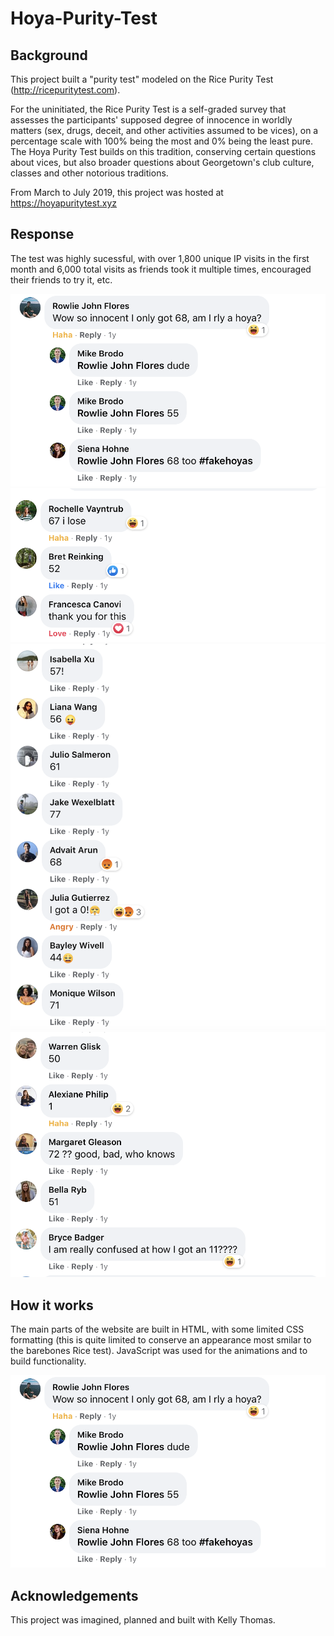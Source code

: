 # Hoya-Purity-Test

## Background
This project built a "purity test" modeled on the Rice Purity Test (http://ricepuritytest.com). 

For the uninitiated, the Rice Purity Test is a self-graded survey that assesses the participants' supposed degree of innocence in worldly matters (sex, drugs, deceit, and other activities assumed to be vices), on a percentage scale with 100% being the most and 0% being the least pure. The Hoya Purity Test builds on this tradition, conserving certain questions about vices, but also broader questions about Georgetown's club culture, classes and other notorious traditions.

From March to July 2019, this project was hosted at https://hoyapuritytest.xyz

## Response 

The test was highly sucessful, with over 1,800 unique IP visits in the first month and 6,000 total visits as friends took it multiple times, encouraged their friends to try it, etc. 

![Image of Facebook Comments](ResponsePhotos/HoyaPurityScreenShot1.png)
![Image of Facebook Comments](ResponsePhotos/HoyaPurityScreenShot2.png)
![Image of Facebook Comments](ResponsePhotos/HoyaPurityScreenShot3.png)
![Image of Facebook Comments](ResponsePhotos/HoyaPurityScreenShot4.png)

## How it works 

The main parts of the website are built in HTML, with some limited CSS formatting (this is quite limited to conserve an appearance most smilar to the barebones Rice test). JavaScript was used for the animations and to build functionality. 

![Image of Purity Test](ResponsePhotos/HoyaPurityScreenShot5.png)

## Acknowledgements
This project was imagined, planned and built with Kelly Thomas. 
